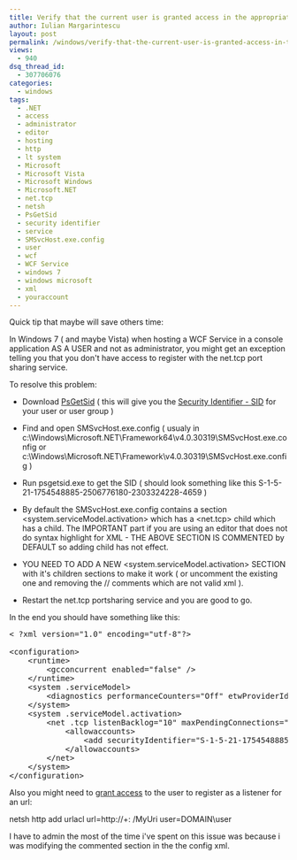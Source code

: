 ```yaml
---
title: Verify that the current user is granted access in the appropriate allowAccounts section of SMSvcHost.exe.config
author: Iulian Margarintescu
layout: post
permalink: /windows/verify-that-the-current-user-is-granted-access-in-the-appropriate-allowaccounts-section-of-smsvchost-exe-config/
views:
  - 940
dsq_thread_id:
  - 307706076
categories:
  - windows
tags:
  - .NET
  - access
  - administrator
  - editor
  - hosting
  - http
  - lt system
  - Microsoft
  - Microsoft Vista
  - Microsoft Windows
  - Microsoft.NET
  - net.tcp
  - netsh
  - PsGetSid
  - security identifier
  - service
  - SMSvcHost.exe.config
  - user
  - wcf
  - WCF Service
  - windows 7
  - windows microsoft
  - xml
  - youraccount
---
```

Quick tip that maybe will save others time:

In Windows 7 ( and maybe Vista) when hosting a WCF Service in a console application AS A USER and not as administrator, you might get an exception telling you that you don't have access to register with the net.tcp port sharing service.

To resolve this problem:

- Download [PsGetSid][1] ( this will give you the [Security Identifier - SID][2] for your user or user group )

- Find and open SMSvcHost.exe.config ( usualy in c:\Windows\Microsoft.NET\Framework64\v4.0.30319\SMSvcHost.exe.config or c:\Windows\Microsoft.NET\Framework\v4.0.30319\SMSvcHost.exe.config )

- Run psgetsid.exe <youraccount> to get the SID ( should look something like this S-1-5-21-1754548885-2506776180-2303324228-4659 )

- By default the SMSvcHost.exe.config contains a section <system.serviceModel.activation> which has a <net.tcp> child which has a <allowAccounts> child. The IMPORTANT part if you are using an editor that does not do syntax highlight for XML - THE ABOVE SECTION IS COMMENTED by DEFAULT so adding child <allowAccounts> has not effect.

- YOU NEED TO ADD A NEW <system.serviceModel.activation> SECTION with it's children sections to make it work ( or uncomment the existing one and removing the // comments which are not valid xml ).

- Restart the net.tcp portsharing service and you are good to go.

In the end you should have something like this:

<pre class="brush:xml">&lt; ?xml version="1.0" encoding="utf-8"?>
<!-- The configuration file for SMSvcHost.exe -->
&lt;configuration>
    &lt;runtime>
        &lt;gcconcurrent enabled="false" />
    &lt;/runtime>
    &lt;system .serviceModel>
        &lt;diagnostics performanceCounters="Off" etwProviderId="{f18839f5-27ff-4e66-bd2d-639b768cf18b}"/>
    &lt;/system>
	&lt;system .serviceModel.activation>
        &lt;net .tcp listenBacklog="10" maxPendingConnections="100" maxPendingAccepts="2" receiveTimeout="00:00:10" teredoEnabled="false">
            &lt;allowaccounts>
                &lt;add securityIdentifier="S-1-5-21-1754548885-2506776180-2303324228-4659"/>
            &lt;/allowaccounts>
        &lt;/net>
    &lt;/system>
&lt;/configuration>
</pre>

Also you might need to [grant access][3] to the user to register as a listener for an url:

netsh http add urlacl url=http://+: <port>/MyUri user=DOMAIN\user

I have to admin the most of the time i've spent on this issue was because i was modifying the commented section in the the config xml. </port>

 [1]: http://technet.microsoft.com/en-us/sysinternals/bb897417 "PsGetSid"
 [2]: http://en.wikipedia.org/wiki/Security_Identifier "Security Identifier"
 [3]: http://msdn.microsoft.com/en-us/library/ms733768.aspx "Configuring HTTP and HTTPS"